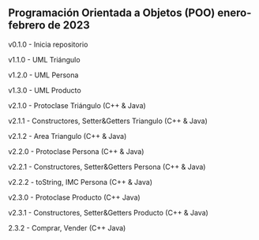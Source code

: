 Programación Orientada a Objetos (POO)
enero-febrero de 2023
-------
v0.1.0 - Inicia repositorio

v1.1.0 - UML Triángulo

v1.2.0 - UML Persona

v1.3.0 - UML Producto

v2.1.0 - Protoclase Triángulo (C++ & Java)

v2.1.1 - Constructores, Setter&Getters Triangulo (C++ & Java)

v2.1.2 - Area Triangulo (C++ & Java)

v2.2.0 - Protoclase Persona (C++ & Java)

v2.2.1 - Constructores, Setter&Getters Persona (C++ & Java)

v2.2.2 - toString, IMC Persona (C++ & Java)

v2.3.0 - Protoclase Producto (C++ Java)

v2.3.1 - Constructores, Setter&Getters Producto (C++ & Java)

2.3.2 - Comprar, Vender (C++ Java)

